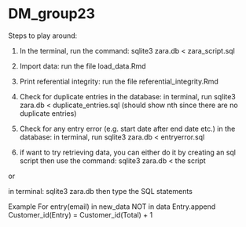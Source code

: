 # DM_group23

Steps to play around:
1. In the terminal, run the command: sqlite3 zara.db < zara_script.sql

2. Import data: run the file load_data.Rmd

3. Print referential integrity: run the file referential_integrity.Rmd 

4. Check for duplicate entries in the database: in terminal, run sqlite3 zara.db < duplicate_entries.sql (should show nth since there are no duplicate entries)

5. Check for any entry error (e.g. start date after end date etc.) in the database: in terminal, run sqlite3 zara.db < entryerror.sql

6. if want to try retrieving data, you can either do it by creating an sql script then use the command: sqlite3 zara.db < the script

or 

in terminal: sqlite3 zara.db
then type the SQL statements

Example
For entry(email) in new_data NOT in data
	Entry.append
	Customer_id(Entry) = Customer_id(Total) + 1
